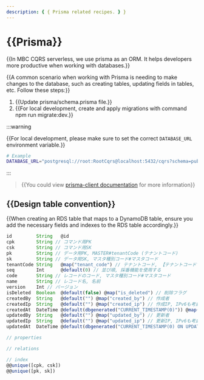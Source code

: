 ```yaml
---
description: { { Prisma related recipes. } }
---
```


# {{Prisma}}

{{In MBC CQRS serverless, we use prisma as an ORM. It helps developers more productive when working with databases.}}

{{A common scenario when working with Prisma is needing to make changes to the database, such as creating tables, updating fields in tables, etc. Follow these steps:}}

1. {{Update prisma/schema.prisma file.}}
2. {{For local development, create and apply migrations with command npm run migrate:dev.}}

:::warning

{{For local development, please make sure to set the correct `DATABASE_URL` environment variable.}}

```bash
# Example
DATABASE_URL="postgresql://root:RootCqrs@localhost:5432/cqrs?schema=public"
```

:::

> {{You could view [prisma-client documentation](https://www.prisma.io/docs/orm/prisma-client) for more information}}

## {{Design table convention}}

{{When creating an RDS table that maps to a DynamoDB table, ensure you add the necessary fields and indexes to the RDS table accordingly.}}

```ts
id         String   @id
cpk        String // コマンド用PK
csk        String // コマンド用SK
pk         String // データ用PK, MASTER#tenantCode (テナントコード)
sk         String // データ用SK, マスタ種別コード#マスタコード
tenantCode String   @map("tenant_code") // テナントコード, 【テナントコードマスタ】
seq        Int      @default(0) // 並び順, 採番機能を使用する
code       String // レコードのコード, マスタ種別コード#マスタコード
name       String // レコード名, 名前
version    Int // バージョン
isDeleted  Boolean  @default(false) @map("is_deleted") // 削除フラグ
createdBy  String   @default("") @map("created_by") // 作成者
createdIp  String   @default("") @map("created_ip") // 作成IP, IPv6も考慮する
createdAt  DateTime @default(dbgenerated("CURRENT_TIMESTAMP(0)")) @map("created_at") @db.Timestamp(0) // 作成日時
updatedBy  String   @default("") @map("updated_by") // 更新者
updatedIp  String   @default("") @map("updated_ip") // 更新IP, IPv6も考慮する
updatedAt  DateTime @default(dbgenerated("CURRENT_TIMESTAMP(0) ON UPDATE CURRENT_TIMESTAMP(0)")) @map("updated_at") @db.Timestamp(0) // 更新日時

// properties

// relations

// index
@@unique([cpk, csk])
@@unique([pk, sk])
```

